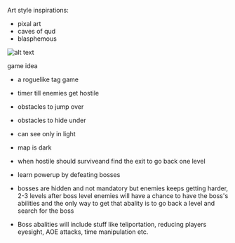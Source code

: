   Art style inspirations:
  - pixal art
  - caves of qud 
  - blasphemous
    
![alt text]([http://url/to/img.png](https://www.cavesofqud.com/img/barathrums-study.png))


game idea

- a roguelike tag game
- timer till enemies get hostile
- obstacles to jump over
- obstacles to hide under
- can see only in light
- map is dark
- when hostile should surviveand find the exit to go back one level
- learn powerup by defeating bosses
- bosses are hidden and not mandatory but enemies keeps getting harder, 2-3 levels after boss level enemies will have a chance to have the boss's abilities and the only way to get that abality is to go back a level and search for the boss


- Boss abalities will include stuff like teliportation, reducing players eyesight, AOE attacks, time manipulation etc.

  
